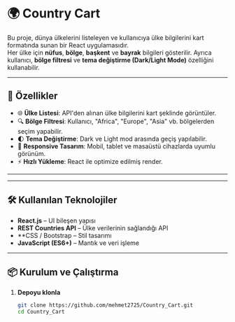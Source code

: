 # 🌍 Country Cart

Bu proje, dünya ülkelerini listeleyen ve kullanıcıya ülke bilgilerini kart formatında sunan bir React uygulamasıdır.  
Her ülke için **nüfus**, **bölge**, **başkent** ve **bayrak** bilgileri gösterilir. Ayrıca kullanıcı, **bölge filtresi** ve **tema değiştirme (Dark/Light Mode)** özelliğini kullanabilir.

---

## 🚀 Özellikler

- 🌐 **Ülke Listesi**: API'den alınan ülke bilgilerini kart şeklinde görüntüler.  
- 🔍 **Bölge Filtresi**: Kullanıcı, "Africa", "Europe", "Asia" vb. bölgelerden seçim yapabilir.  
- 🌓 **Tema Değiştirme**: Dark ve Light mod arasında geçiş yapılabilir.  
- 📱 **Responsive Tasarım**: Mobil, tablet ve masaüstü cihazlarda uyumlu görünüm.  
- ⚡ **Hızlı Yükleme**: React ile optimize edilmiş render.

---


---

## 🛠️ Kullanılan Teknolojiler

- **React.js** – UI bileşen yapısı  
- **REST Countries API** – Ülke verilerinin sağlandığı API  
- **CSS / Bootstrap – Stil tasarımı  
- **JavaScript (ES6+)** – Mantık ve veri işleme

---

## 📦 Kurulum ve Çalıştırma

1. **Depoyu klonla**
   ```bash
   git clone https://github.com/mehmet2725/Country_Cart.git
   cd Country_Cart

